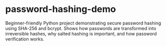 # password-hashing-demo
Beginner-friendly Python project demonstrating secure password hashing using SHA-256 and bcrypt. Shows how passwords are transformed into irreversible hashes, why salted hashing is important, and how password verification works.
